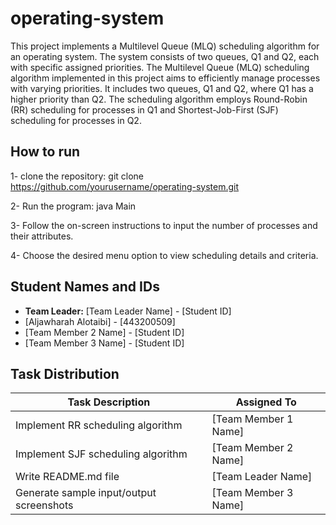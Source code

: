 # operating-system
This project implements a Multilevel Queue (MLQ) scheduling algorithm for an operating system. The system consists of two queues, Q1 and Q2, each with specific assigned priorities.
The Multilevel Queue (MLQ) scheduling algorithm implemented in this project aims to efficiently manage processes with varying priorities. It includes two queues, Q1 and Q2, where Q1 has a higher priority than Q2. The scheduling algorithm employs Round-Robin (RR) scheduling for processes in Q1 and Shortest-Job-First (SJF) scheduling for processes in Q2.

## How to run
1- clone the repository:
git clone https://github.com/yourusername/operating-system.git

2- Run the program:
java Main

3- Follow the on-screen instructions to input the number of processes and their attributes.

4- Choose the desired menu option to view scheduling details and criteria.


## Student Names and IDs

- **Team Leader:** [Team Leader Name] - [Student ID]
- [Aljawharah Alotaibi] - [443200509]
- [Team Member 2 Name] - [Student ID]
- [Team Member 3 Name] - [Student ID]

## Task Distribution

| Task Description                             | Assigned To          |
|----------------------------------------------|----------------------|
| Implement RR scheduling algorithm            | [Team Member 1 Name] |
| Implement SJF scheduling algorithm           | [Team Member 2 Name] |
| Write README.md file                          | [Team Leader Name]   |
| Generate sample input/output screenshots     | [Team Member 3 Name] |